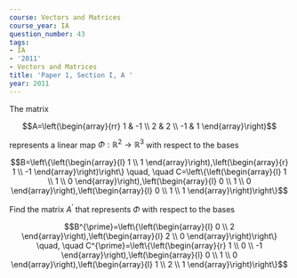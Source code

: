 ```yaml
---
course: Vectors and Matrices
course_year: IA
question_number: 43
tags:
- IA
- '2011'
- Vectors and Matrices
title: 'Paper 1, Section I, A '
year: 2011
---
```




The matrix

$$A=\left(\begin{array}{rr}
1 & -1 \\
2 & 2 \\
-1 & 1
\end{array}\right)$$

represents a linear map $\Phi: \mathbb{R}^{2} \rightarrow \mathbb{R}^{3}$ with respect to the bases

$$B=\left\{\left(\begin{array}{l}
1 \\
1
\end{array}\right),\left(\begin{array}{r}
1 \\
-1
\end{array}\right)\right\} \quad, \quad C=\left\{\left(\begin{array}{l}
1 \\
1 \\
0
\end{array}\right),\left(\begin{array}{l}
0 \\
1 \\
0
\end{array}\right),\left(\begin{array}{l}
0 \\
1 \\
1
\end{array}\right)\right\}$$

Find the matrix $A^{\prime}$ that represents $\Phi$ with respect to the bases

$$B^{\prime}=\left\{\left(\begin{array}{l}
0 \\
2
\end{array}\right),\left(\begin{array}{l}
2 \\
0
\end{array}\right)\right\} \quad, \quad C^{\prime}=\left\{\left(\begin{array}{r}
1 \\
0 \\
-1
\end{array}\right),\left(\begin{array}{l}
0 \\
1 \\
0
\end{array}\right),\left(\begin{array}{l}
1 \\
2 \\
1
\end{array}\right)\right\}$$